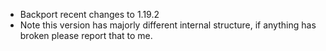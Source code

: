 - Backport recent changes to 1.19.2
- Note this version has majorly different internal structure, if anything has broken please report that to me.

